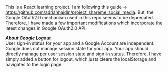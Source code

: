 This is a React learning project. I am following this guide -> https://github.com/adrianhajdin/project_shareme_social_media. But, the Google OAuth2.0 mechanism used in this repo seems to be deprecated. Therefore, I have made a few important modifications which incorporate the latest changes in Google OAuth2.0 API.

<em>**About Google Logout**<br></em>
User sign-in status for your app and a Google Account are independent. Google does not manage session state for your app. Your app should directly manage per user session state and sign-in status. Therefore, I have simply added a button for logout, which justs clears the localStorage and navigates to the login page.
